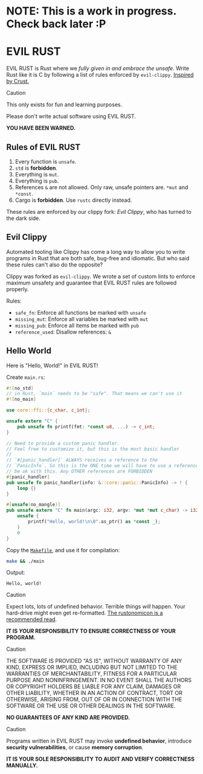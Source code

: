 # NOTE: This is a work in progress. Check back later :P

# EVIL RUST

EVIL RUST is Rust where we _fully given in and embrace the unsafe_. Write Rust like it is C by following a list of rules enforced by `evil-clippy`. [Inspired by Crust.](https://github.com/tsoding/Crust)

> [!CAUTION]
>
> This only exists for fun and learning purposes.
>
> Please don't write actual software using EVIL RUST.
>
> **YOU HAVE BEEN WARNED.**

## Rules of EVIL RUST

1. Every function is `unsafe`.
1. `std` is **forbidden**.
1. Everything is `mut`.
1. Everything is `pub`.
1. References `&` are not allowed. Only raw, unsafe pointers are. `*mut` and `*const`.
1. Cargo is **forbidden**. Use `rustc` directly instead.

These rules are enforced by our clippy fork: _Evil Clippy_, who has turned to the dark side.

## Evil Clippy

Automated tooling like Clippy has come a long way to allow you to write programs in Rust that are both safe, bug-free and idiomatic. But who said these rules can't also do the opposite?

Clippy was forked as `evil-clippy`. We wrote a set of custom lints to enforce maximum unsafety and guarantee that EVIL RUST rules are followed properly.

Rules:

- `safe_fn`: Enforce all functions be marked with `unsafe`
- `missing_mut`: Enforce all variables be marked with `mut`
- `missing_pub`: Enforce all items be marked with `pub`
- `reference_used`: Disallow references: `&`

## Hello World

Here is "Hello, World!" in EVIL RUST!

Create `main.rs`:

```rs
#![no_std]
// in Rust, `main` needs to be "safe". That means we can't use it
#![no_main]

use core::ffi::{c_char, c_int};

unsafe extern "C" {
    pub unsafe fn printf(fmt: *const u8, ...) -> c_int;
}

// Need to provide a custom panic handler.
// Feel free to customize it, but this is the most basic handler
//
// `#[panic_handler]` ALWAYS receives a reference to the
// `PanicInfo`. So this is the ONE time we will have to use a reference, and evil-clippy will
// be ok with this. Any OTHER references are FORBIDDEN
#[panic_handler]
pub unsafe fn panic_handler(info: &::core::panic::PanicInfo) -> ! {
    loop {}
}

#[unsafe(no_mangle)]
pub unsafe extern "C" fn main(argc: i32, argv: *mut *mut c_char) -> i32 {
    unsafe {
        printf("Hello, world!\n\0".as_ptr() as *const _);
    }
    0
}
```

Copy the [`Makefile`](Makefile), and use it for compilation:

```sh
make && ./main
```

Output:

```
Hello, world!
```

> [!CAUTION]
>
> Expect lots, lots of undefined behavior. Terrible things _will_ happen. Your hard-drive might even get re-formatted. [The rustonomicon is a recommended read](https://doc.rust-lang.org/nomicon/intro.html).
>
> **IT IS _YOUR_ RESPONSIBILITY TO ENSURE CORRECTNESS OF YOUR PROGRAM.**

> [!CAUTION]
>
> THE SOFTWARE IS PROVIDED "AS IS", WITHOUT WARRANTY OF ANY KIND, EXPRESS OR
> IMPLIED, INCLUDING BUT NOT LIMITED TO THE WARRANTIES OF MERCHANTABILITY,
> FITNESS FOR A PARTICULAR PURPOSE AND NONINFRINGEMENT. IN NO EVENT SHALL THE
> AUTHORS OR COPYRIGHT HOLDERS BE LIABLE FOR ANY CLAIM, DAMAGES OR OTHER
> LIABILITY, WHETHER IN AN ACTION OF CONTRACT, TORT OR OTHERWISE, ARISING FROM,
> OUT OF OR IN CONNECTION WITH THE SOFTWARE OR THE USE OR OTHER DEALINGS IN THE
> SOFTWARE.
>
> **NO GUARANTEES OF ANY KIND ARE PROVIDED.**

> [!CAUTION]
>
> Programs written in EVIL RUST may invoke **undefined behavior**, introduce **security vulnerabilities**, or cause **memory corruption**.
>
> **IT IS YOUR SOLE RESPONSIBILITY TO AUDIT AND VERIFY CORRECTNESS MANUALLY.**
